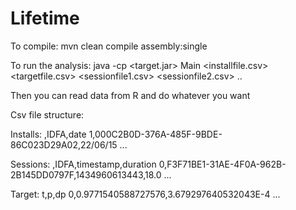 # Lifetime
To compile:
mvn clean compile assembly:single

To run the analysis:
java -cp <target.jar> Main <installfile.csv> <targetfile.csv> <sessionfile1.csv> <sessionfile2.csv> ..

Then you can read data from R and do whatever you want

Csv file structure:

Installs:
,IDFA,date
1,000C2B0D-376A-485F-9BDE-86C023D29A02,22/06/15
...

Sessions:
,IDFA,timestamp,duration
0,F3F71BE1-31AE-4F0A-962B-2B145DD0797F,1434960613443,18.0
...

Target:
t,p,dp
0,0.9771540588727576,3.679297640532043E-4
...
